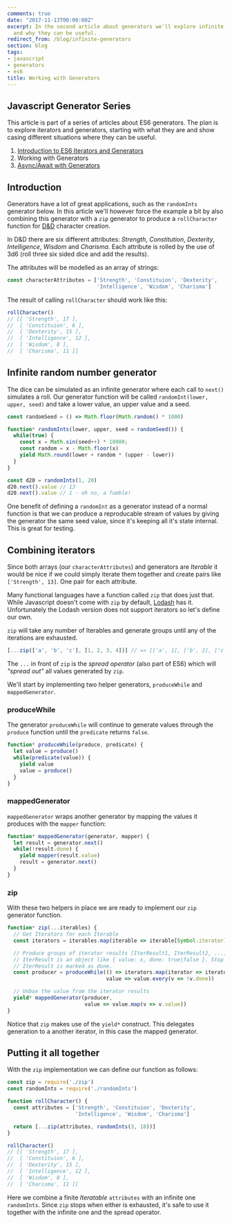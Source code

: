```yaml
---
comments: true
date: "2017-11-13T00:00:00Z"
excerpt: In the second article about generators we'll explore infinite generators
  and why they can be useful.
redirect_from: /blog/infinite-generators
section: blog
tags:
- javascript
- generators
- es6
title: Working with Generators
---
```

## Javascript Generator Series
This article is part of a series of articles about ES6 generators. The plan is to explore iterators and generators, starting with what they are and show casing different situations where they can be useful.

1. [Introduction to ES6 Iterators and Generators](/blog/intro-to-es6-iter-and-generators)
2. Working with Generators
3. [Async/Await with Generators](/blog/async-await-with-generators)

## Introduction
Generators have a lot of great applications, such as the `randomInts` generator below. In this article we'll however force the example a bit by also combining this generator with a `zip` generator to produce a `rollCharacter` function for [D&D](https://en.wikipedia.org/wiki/Dungeons_%26_Dragons) character creation.

In D&D there are six different attributes: _Strength_, _Constitution_, _Dexterity_, _Intelligence_, _Wisdom_ and _Charisma_. Each attribute is rolled by the use of 3d6 (roll three six sided dice and add the results).

The attributes will be modelled as an array of strings:
```javascript
const characterAttributes = ['Strength', 'Constituion', 'Dexterity',
                             'Intelligence', 'Wisdom', 'Charisma']
```

The result of calling `rollCharacter` should work like this:
```javascript
rollCharacter()
// [[ 'Strength', 17 ],
//  [ 'Constituion', 6 ],
//  [ 'Dexterity', 15 ],
//  [ 'Intelligence', 12 ],
//  [ 'Wisdom', 8 ],
//  [ 'Charisma', 11 ]]
```

## Infinite random number generator
The dice can be simulated as an infinite generator where each call to `next()` simulates a roll. Our generator function will be called `randomInt(lower, upper, seed)` and take a lower value, an upper value and a seed.

```javascript
const randomSeed = () => Math.floor(Math.random() * 1000)

function* randomInts(lower, upper, seed = randomSeed()) {
  while(true) {
    const x = Math.sin(seed++) * 10000;
    const random = x - Math.floor(x)
    yield Math.round(lower + random * (upper - lower))
  }
}

const d20 = randomInts(1, 20)
d20.next().value // 13
d20.next().value // 1 - oh no, a fumble!
```

One benefit of defining a `randomInt` as a generator instead of a normal function is that we can produce a reproducable stream of values by giving the generator the same seed value, since it's keeping all it's state internal. This is great for testing.

## Combining iterators
Since both arrays (our `characterAttributes`) and generators are _Iterable_ it would be nice if we could simply iterate them together and create pairs like `['Strength', 13]`. One pair for each attribute.

Many functional languages have a function called `zip` that does just that. While Javascript doesn't come with `zip` by default, [Lodash](https://lodash.com/) has it. Unfortunately the Lodash version does not support iterators so let's define our own.

`zip` will take any number of Iterables and generate groups until any of the iterations are exhausted.
```javascript
[...zip(['a', 'b', 'c'], [1, 2, 3, 4])] // => [['a', 1], ['b', 2], ['c', 3]]
```

The `...` in front of `zip` is the _spread operator_ (also part of ES6) which will _"spread out"_ all values generated by `zip`.

We'll start by implementing two helper generators, `produceWhile` and `mappedGenerator`.

### produceWhile
The generator `produceWhile` will continue to generate values through the `produce` function until the `predicate` returns `false`.

```javascript
function* produceWhile(produce, predicate) {
  let value = produce()
  while(predicate(value)) {
    yield value
    value = produce()
  }
}
```

### mappedGenerator
`mappedGenerator` wraps another generator by mapping the values it produces with the `mapper` function:

```javascript
function* mappedGenerator(generator, mapper) {
  let result = generator.next()
  while(!result.done) {
    yield mapper(result.value)
    result = generator.next()
  }
}
```

### zip
With these two helpers in place we are ready to implement our `zip` generator function.

```javascript
function* zip(...iterables) {
  // Get Iterators for each Iterable
  const iterators = iterables.map(iterable => iterable[Symbol.iterator]())

  // Produce groups of iterator results [IterResult1, IterResult2, ...] where each
  // IterResult is an object like { value: x, done: true|false }. Stop when any
  // IterResult is marked as done.
  const producer = produceWhile(() => iterators.map(iterator => iterator.next()),
                                value => value.every(v => !v.done))

  // Unbox the value from the iterator results
  yield* mappedGenerator(producer,
                         value => value.map(v => v.value))
}
```

Notice that `zip` makes use of the `yield*` construct. This delegates generation to a another iterator, in this case the mapped generator.

## Putting it all together
With the `zip` implementation we can define our function as follows:
```javascript
const zip = require('./zip')
const randomInts = require('./randomInts')

function rollCharacter() {
  const attributes = ['Strength', 'Constituion', 'Dexterity',
                      'Intelligence', 'Wisdom', 'Charisma']

  return [...zip(attributes, randomInts(3, 18))]
}

rollCharacter()
// [[ 'Strength', 17 ],
//  [ 'Constituion', 6 ],
//  [ 'Dexterity', 15 ],
//  [ 'Intelligence', 12 ],
//  [ 'Wisdom', 8 ],
//  [ 'Charisma', 11 ]]
```

Here we combine a finite _Iteratable_ `attributes` with an infinite one `randomInts`. Since `zip` stops when either is exhausted, it's safe to use it together with the infinite one and the spread operator.
